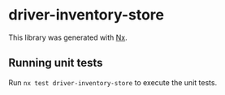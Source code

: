 # driver-inventory-store

This library was generated with [Nx](https://nx.dev).

## Running unit tests

Run `nx test driver-inventory-store` to execute the unit tests.

